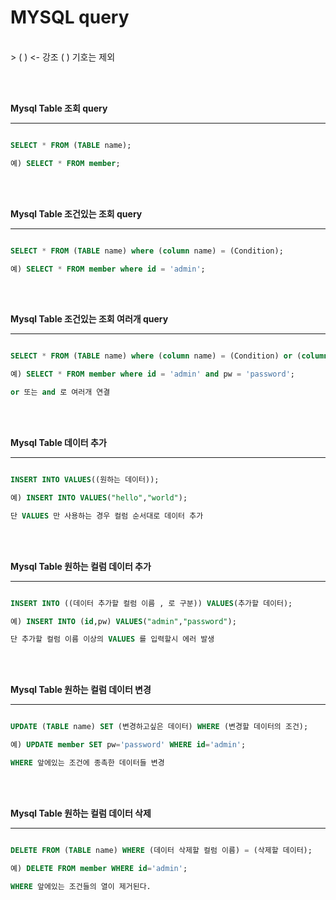 # MYSQL query
<br>
> ( ) <- 강조 ( ) 기호는 제외

<br><br>

__Mysql Table 조회 query__
***

~~~~sql

SELECT * FROM (TABLE name);

예) SELECT * FROM member;

~~~~
<br><br>

__Mysql Table 조건있는 조회 query__
***

~~~~sql

SELECT * FROM (TABLE name) where (column name) = (Condition);

예) SELECT * FROM member where id = 'admin';

~~~~
<br><br>

__Mysql Table 조건있는 조회 여러개 query__
***

~~~~sql

SELECT * FROM (TABLE name) where (column name) = (Condition) or (column name) = (Condition) and (column name) = (Condition);

예) SELECT * FROM member where id = 'admin' and pw = 'password';

or 또는 and 로 여러개 연결

~~~~

<br><br>

__Mysql Table 데이터 추가__
***

~~~~sql

INSERT INTO VALUES((원하는 데이터));

예) INSERT INTO VALUES("hello","world");

단 VALUES 만 사용하는 경우 컬럼 순서대로 데이터 추가

~~~~
<br><br>

__Mysql Table 원하는 컬럼 데이터 추가__
***

~~~~sql

INSERT INTO ((데이터 추가할 컬럼 이름 , 로 구분)) VALUES(추가할 데이터);

예) INSERT INTO (id,pw) VALUES("admin","password");

단 추가할 컬럼 이름 이상의 VALUES 를 입력할시 에러 발생

~~~~
<br><br>

__Mysql Table 원하는 컬럼 데이터 변경__
***

~~~~sql

UPDATE (TABLE name) SET (변경하고싶은 데이터) WHERE (변경할 데이터의 조건);

예) UPDATE member SET pw='password' WHERE id='admin';

WHERE 앞에있는 조건에 종촉한 데이터들 변경

~~~~
<br><br>

__Mysql Table 원하는 컬럼 데이터 삭제__
***

~~~~sql

DELETE FROM (TABLE name) WHERE (데이터 삭제할 컬럼 이름) = (삭제할 데이터);

예) DELETE FROM member WHERE id='admin';

WHERE 앞에있는 조건들의 열이 제거된다.

~~~~
<br><br>
